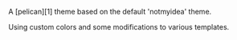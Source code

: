 A [pelican][1] theme based on the default 'notmyidea' theme.

Using custom colors and some modifications to various templates.
